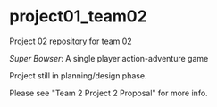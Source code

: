 # project01_team02
Project 02 repository for team 02

_Super Bowser_: A single player action-adventure game

Project still in planning/design phase.

Please see "Team 2 Project 2 Proposal" for more info.

